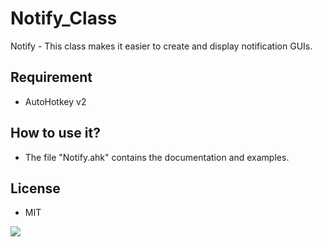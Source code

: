 # Notify_Class
Notify - This class makes it easier to create and display notification GUIs.

## Requirement
* AutoHotkey v2

## How to use it?
* The file "Notify.ahk" contains the documentation and examples.

## License
  - MIT

![](https://i.imgur.com/2jhbwsb.gif)
